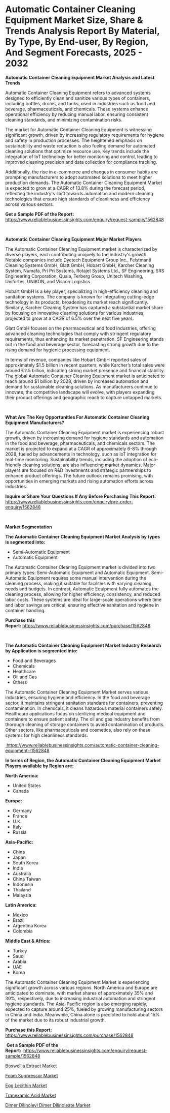 <p><h1>Automatic Container Cleaning Equipment Market Size, Share & Trends Analysis Report By Material, By Type, By End-user, By Region, And Segment Forecasts, 2025 - 2032</h1></p><p><strong>Automatic Container Cleaning Equipment Market Analysis and Latest Trends</strong></p>
<p><p>Automatic Container Cleaning Equipment refers to advanced systems designed to efficiently clean and sanitize various types of containers, including bottles, drums, and tanks, used in industries such as food and beverage, pharmaceuticals, and chemicals. These systems enhance operational efficiency by reducing manual labor, ensuring consistent cleaning standards, and minimizing contamination risks.</p><p>The market for Automatic Container Cleaning Equipment is witnessing significant growth, driven by increasing regulatory requirements for hygiene and safety in production processes. The heightened emphasis on sustainability and waste reduction is also fueling demand for automated cleaning solutions that optimize resource use. Key trends include the integration of IoT technology for better monitoring and control, leading to improved cleaning precision and data collection for compliance tracking.</p><p>Additionally, the rise in e-commerce and changes in consumer habits are prompting manufacturers to adopt automated solutions to meet higher production demands. The Automatic Container Cleaning Equipment Market is expected to grow at a CAGR of 13.8% during the forecast period, reflecting the industry's shift towards automation and modern cleaning technologies that ensure high standards of cleanliness and efficiency across various sectors.</p></p>
<p><strong>Get a Sample PDF of the Report:&nbsp;</strong> <a href="https://www.reliablebusinessinsights.com/enquiry/request-sample/1562848?utm_campaign=1873&utm_medium=2&utm_source=Github&utm_content=ia&utm_term=28022025&utm_id=automatic-container-cleaning-equipment">https://www.reliablebusinessinsights.com/enquiry/request-sample/1562848</a></p>
<p>&nbsp;</p>
<p><strong>Automatic Container Cleaning Equipment Major Market Players</strong></p>
<p><p>The Automatic Container Cleaning Equipment market is characterized by diverse players, each contributing uniquely to the industry's growth. Notable companies include Dyetech Equipment Group Inc., Feistmantl Cleaning Systems GmbH, Glatt GmbH, Hobart GmbH, Karcher Cleaning System, Numafa, Pri Pri Systems, Rotajet Systems Ltd., SF Engineering, SRS Engineering Corporation, Quala, Terberg Group, Unitech Washing, Unifortes, UNIKON, and Viscon Logistics.</p><p>Hobart GmbH is a key player, specializing in high-efficiency cleaning and sanitation systems. The company is known for integrating cutting-edge technology in its products, broadening its market reach significantly. Similarly, Karcher Cleaning System has captured a substantial market share by focusing on innovative cleaning solutions for various industries, projected to grow at a CAGR of 6.5% over the next five years.</p><p>Glatt GmbH focuses on the pharmaceutical and food industries, offering advanced cleaning technologies that comply with stringent regulatory requirements, thus enhancing its market penetration. SF Engineering stands out in the food and beverage sector, forecasting strong growth due to the rising demand for hygienic processing equipment.</p><p>In terms of revenue, companies like Hobart GmbH reported sales of approximately $1.5 billion in recent quarters, while Karcher’s total sales were around €2.5 billion, indicating strong market presence and financial stability. The global Automatic Container Cleaning Equipment market is anticipated to reach around $1 billion by 2028, driven by increased automation and demand for sustainable cleaning solutions. As manufacturers continue to innovate, the competitive landscape will evolve, with players expanding their product offerings and geographic reach to capture untapped markets.</p></p>
<p>&nbsp;</p>
<p><strong>What Are The Key Opportunities For Automatic Container Cleaning Equipment Manufacturers?</strong></p>
<p><p>The Automatic Container Cleaning Equipment market is experiencing robust growth, driven by increasing demand for hygiene standards and automation in the food and beverage, pharmaceuticals, and chemicals sectors. The market is projected to expand at a CAGR of approximately 6-8% through 2028, fueled by advancements in technology, such as IoT integration for real-time monitoring. Sustainability trends, including the adoption of eco-friendly cleaning solutions, are also influencing market dynamics. Major players are focused on R&D investments and strategic partnerships to enhance product offerings. The future outlook remains promising, with opportunities in emerging markets and rising automation efforts across industries.</p></p>
<p><strong>Inquire or Share Your Questions If Any Before Purchasing This Report:</strong> <a href="https://www.reliablebusinessinsights.com/enquiry/pre-order-enquiry/1562848?utm_campaign=1873&utm_medium=2&utm_source=Github&utm_content=ia&utm_term=28022025&utm_id=automatic-container-cleaning-equipment">https://www.reliablebusinessinsights.com/enquiry/pre-order-enquiry/1562848</a></p>
<p>&nbsp;</p>
<p><strong>Market Segmentation</strong></p>
<p><strong>The Automatic Container Cleaning Equipment Market Analysis by types is segmented into:</strong></p>
<p><ul><li>Semi-Automatic Equipment</li><li>Automatic Equipment</li></ul></p>
<p><p>The Automatic Container Cleaning Equipment market is divided into two primary types: Semi-Automatic Equipment and Automatic Equipment. Semi-Automatic Equipment requires some manual intervention during the cleaning process, making it suitable for facilities with varying cleaning needs and budgets. In contrast, Automatic Equipment fully automates the cleaning process, allowing for higher efficiency, consistency, and reduced labor costs. These systems are ideal for large-scale operations where time and labor savings are critical, ensuring effective sanitation and hygiene in container handling.</p></p>
<p><strong>Purchase this Report:&nbsp;</strong><a href="https://www.reliablebusinessinsights.com/purchase/1562848?utm_campaign=1873&utm_medium=2&utm_source=Github&utm_content=ia&utm_term=28022025&utm_id=automatic-container-cleaning-equipment">https://www.reliablebusinessinsights.com/purchase/1562848</a></p>
<p>&nbsp;</p>
<p><strong>The Automatic Container Cleaning Equipment Market Industry Research by Application is segmented into:</strong></p>
<p><ul><li>Food and Beverages</li><li>Chemicals</li><li>Healthcare</li><li>Oil and Gas</li><li>Others</li></ul></p>
<p><p>The Automatic Container Cleaning Equipment Market serves various industries, ensuring hygiene and efficiency. In the food and beverage sector, it maintains stringent sanitation standards for containers, preventing contamination. In chemicals, it cleans hazardous material containers safely. Healthcare applications focus on sterilizing medical equipment and containers to ensure patient safety. The oil and gas industry benefits from thorough cleaning of storage containers to avoid contamination of products. Other sectors, like pharmaceuticals and cosmetics, also rely on these systems for high cleanliness standards.</p></p>
<p><a href="https://www.reliablebusinessinsights.com/automatic-container-cleaning-equipment-r1562848?utm_campaign=1873&utm_medium=2&utm_source=Github&utm_content=ia&utm_term=28022025&utm_id=automatic-container-cleaning-equipment">&nbsp;https://www.reliablebusinessinsights.com/automatic-container-cleaning-equipment-r1562848</a></p>
<p><strong>In terms of Region, the Automatic Container Cleaning Equipment Market Players available by Region are:</strong></p>
<p>
    <p> <strong> North America: </strong>
        <ul>
            <li>United States</li>
            <li>Canada</li>
        </ul>
        </p> 
    <p> <strong> Europe: </strong>
        <ul>
            <li>Germany</li>
            <li>France</li>
            <li>U.K.</li>
            <li>Italy</li>
            <li>Russia</li>
        </ul>
        </p> 
    <p> <strong> Asia-Pacific: </strong>
        <ul>
            <li>China</li>
            <li>Japan</li>
            <li>South Korea</li>
            <li>India</li>
            <li>Australia</li>
            <li>China Taiwan</li>
            <li>Indonesia</li>
            <li>Thailand</li>
            <li>Malaysia</li>
        </ul>
        </p> 
    <p> <strong> Latin America: </strong>
        <ul>
            <li>Mexico</li>
            <li>Brazil</li>
            <li>Argentina Korea</li>
            <li>Colombia</li>
        </ul>
        </p> 
    <p> <strong> Middle East & Africa: </strong>
        <ul>
            <li>Turkey</li>
            <li>Saudi</li>
            <li>Arabia</li>
            <li>UAE</li>
            <li>Korea</li>
        </ul>
    </p>
    </p>
<p><p>The Automatic Container Cleaning Equipment Market is experiencing significant growth across various regions. North America and Europe are anticipated to dominate, with market shares of approximately 35% and 30%, respectively, due to increasing industrial automation and stringent hygiene standards. The Asia-Pacific region is also emerging rapidly, expected to capture around 25%, fueled by growing manufacturing sectors in China and India. Meanwhile, China alone is predicted to hold about 15% of the market due to its robust industrial growth.</p></p>
<p><strong>Purchase this Report: </strong><a href="https://www.reliablebusinessinsights.com/purchase/1562848?utm_campaign=1873&utm_medium=2&utm_source=Github&utm_content=ia&utm_term=28022025&utm_id=automatic-container-cleaning-equipment">https://www.reliablebusinessinsights.com/purchase/1562848</a></p>
<p>&nbsp;<strong>Get a Sample PDF of the Report:&nbsp;&nbsp;</strong><a href="https://www.reliablebusinessinsights.com/enquiry/request-sample/1562848?utm_campaign=1873&utm_medium=2&utm_source=Github&utm_content=ia&utm_term=28022025&utm_id=automatic-container-cleaning-equipment">https://www.reliablebusinessinsights.com/enquiry/request-sample/1562848</a></p>
<p><strong></strong></p>
<p><p><a href="https://github.com/popupioo/Market-Research-Report-List-1/blob/main/boswellia-extract-market.md?utm_campaign=1873&utm_medium=2&utm_source=Github&utm_content=ia&utm_term=28022025&utm_id=automatic-container-cleaning-equipment">Boswellia Extract Market</a></p><p><a href="https://github.com/muhjanaidu/Market-Research-Report-List-1/blob/main/foam-suppressor-market.md?utm_campaign=1873&utm_medium=2&utm_source=Github&utm_content=ia&utm_term=28022025&utm_id=automatic-container-cleaning-equipment">Foam Suppressor Market</a></p><p><a href="https://github.com/lestymbango/Market-Research-Report-List-1/blob/main/egg-lecithin-market.md?utm_campaign=1873&utm_medium=2&utm_source=Github&utm_content=ia&utm_term=28022025&utm_id=automatic-container-cleaning-equipment">Egg Lecithin Market</a></p><p><a href="https://github.com/briandahm87/Market-Research-Report-List-1/blob/main/tranexamic-acid-market.md?utm_campaign=1873&utm_medium=2&utm_source=Github&utm_content=ia&utm_term=28022025&utm_id=automatic-container-cleaning-equipment">Tranexamic Acid Market</a></p><p><a href="https://github.com/felishtimoti/Market-Research-Report-List-1/blob/main/dimer-dilinoleyl-dimer-dilinoleate-market.md?utm_campaign=1873&utm_medium=2&utm_source=Github&utm_content=ia&utm_term=28022025&utm_id=automatic-container-cleaning-equipment">Dimer Dilinoleyl Dimer Dilinoleate Market</a></p></p>